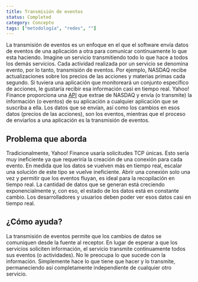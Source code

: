 ```yaml
---
title: Transmisión de eventos
status: Completed
category: Concepto
tags: ["metodología", "redes", ""]
---
```


La transmisión de eventos es un enfoque en el que el software envía datos de eventos de una aplicación a otra para comunicar continuamente lo que esta haciendo.
Imagine un servicio transmitiendo todo lo que hace a todos los demás servicios.
Cada actividad realizada por un servicio se denomina evento, por lo tanto, transmisión de eventos.
Por ejemplo, NASDAQ recibe actualizaciones sobre los precios de las acciones y materias primas cada segundo.
Si tuviera una aplicación que monitoreará un conjunto específico de acciones, le gustaría recibir esa información casi en tiempo real.
Yahoo! Finance proporciona una [API](/es/application-programming-interface/) que extrae de NASDAQ y envía (o transmite) la información (o eventos) de su aplicación a cualquier aplicación que se suscriba a ella.
Los datos que se envían, así como los cambios en esos datos (precios de las acciones), son los eventos, mientras que el proceso de enviarlos a una aplicación es la transmisión de eventos.

## Problema que aborda

Tradicionalmente, Yahoo! Finance usaría solicitudes TCP únicas.
Esto sería muy ineficiente ya que requeriría la creación de una conexión para cada evento.
En medida que los datos se vuelven más en tiempo real, escalar una solución de este tipo se vuelve ineficiente.
Abrir una conexión solo una vez y permitir que los eventos fluyan, es ideal para la recopilación en tiempo real.
La cantidad de datos que se generan está creciendo exponencialmente y, con eso, el estado de los datos está en constante cambio. Los desarrolladores y usuarios deben poder ver esos datos casi en tiempo real.

## ¿Cómo ayuda?

La transmisión de eventos permite que los cambios de datos se comuniquen desde la fuente al receptor.
En lugar de esperar a que los servicios soliciten información, el servicio transmite continuamente todos sus eventos (o actividades).
No le preocupa lo que sucede con la información.
Simplemente hace lo que tiene que hacer y lo transmite, permaneciendo así completamente independiente de cualquier otro servicio.
